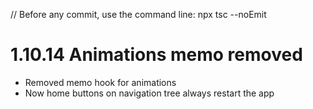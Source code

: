 // Before any commit, use the command line: npx tsc --noEmit

# 1.10.14 Animations memo removed

- Removed memo hook for animations
- Now home buttons on navigation tree always restart the app